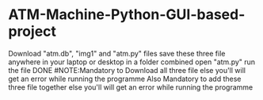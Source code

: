 # ATM-Machine-Python-GUI-based-project
Download "atm.db", "img1" and "atm.py" files
save these three file anywhere in your laptop or desktop in a folder combined
open "atm.py" run the file
DONE
#NOTE:Mandatory to Download all three file else you'll will get an error while running the programme
Also Mandatory to add these three file together else you'll will get an error while running the programme
